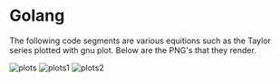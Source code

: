 # Golang

The following code segments are various equitions such as the Taylor series plotted with gnu plot.
Below are the PNG's that they render.

![plots](https://user-images.githubusercontent.com/35905246/44961659-e43f5d80-aee2-11e8-9cf4-ba54f88c11b3.png)
![plots1](https://user-images.githubusercontent.com/35905246/44961663-e6092100-aee2-11e8-8a0d-75f11ff49c16.png)
![plots2](https://user-images.githubusercontent.com/35905246/44961666-e7d2e480-aee2-11e8-8e2b-afcb7da668f7.png)
